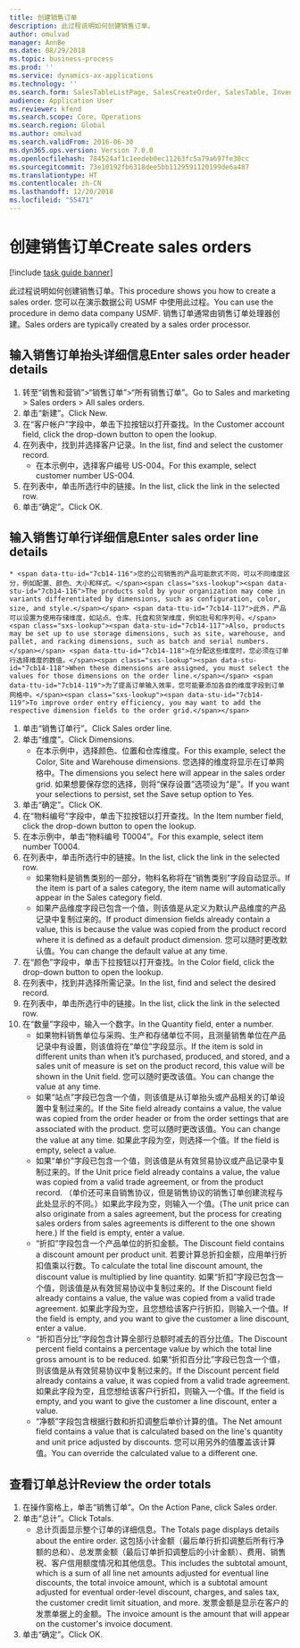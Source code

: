 ```yaml
---
title: 创建销售订单
description: 此过程说明如何创建销售订单。
author: omulvad
manager: AnnBe
ms.date: 08/29/2018
ms.topic: business-process
ms.prod: ''
ms.service: dynamics-ax-applications
ms.technology: ''
ms.search.form: SalesTableListPage, SalesCreateOrder, SalesTable, InventDimParmFixed, InventProductDimensionLookup, SalesTotals
audience: Application User
ms.reviewer: kfend
ms.search.scope: Core, Operations
ms.search.region: Global
ms.author: omulvad
ms.search.validFrom: 2016-06-30
ms.dyn365.ops.version: Version 7.0.0
ms.openlocfilehash: 784524af1c1eedeb0ec11263fc5a79a697fe30cc
ms.sourcegitcommit: 73e10192fb6318dee5bb1129591120199de6a487
ms.translationtype: HT
ms.contentlocale: zh-CN
ms.lasthandoff: 12/20/2018
ms.locfileid: "55471"
---
```

# <a name="create-sales-orders"></a><span data-ttu-id="7cb14-103">创建销售订单</span><span class="sxs-lookup"><span data-stu-id="7cb14-103">Create sales orders</span></span>

[!include [task guide banner](../../includes/task-guide-banner.md)]

<span data-ttu-id="7cb14-104">此过程说明如何创建销售订单。</span><span class="sxs-lookup"><span data-stu-id="7cb14-104">This procedure shows you how to create a sales order.</span></span> <span data-ttu-id="7cb14-105">您可以在演示数据公司 USMF 中使用此过程。</span><span class="sxs-lookup"><span data-stu-id="7cb14-105">You can use the procedure in demo data company USMF.</span></span> <span data-ttu-id="7cb14-106">销售订单通常由销售订单处理器创建。</span><span class="sxs-lookup"><span data-stu-id="7cb14-106">Sales orders are typically created by a sales order processor.</span></span> 




## <a name="enter-sales-order-header-details"></a><span data-ttu-id="7cb14-107">输入销售订单抬头详细信息</span><span class="sxs-lookup"><span data-stu-id="7cb14-107">Enter sales order header details</span></span>
1. <span data-ttu-id="7cb14-108">转至“销售和营销”>“销售订单”>“所有销售订单”。</span><span class="sxs-lookup"><span data-stu-id="7cb14-108">Go to Sales and marketing > Sales orders > All sales orders.</span></span>
2. <span data-ttu-id="7cb14-109">单击“新建”。</span><span class="sxs-lookup"><span data-stu-id="7cb14-109">Click New.</span></span>
3. <span data-ttu-id="7cb14-110">在“客户帐户”字段中，单击下拉按钮以打开查找。</span><span class="sxs-lookup"><span data-stu-id="7cb14-110">In the Customer account field, click the drop-down button to open the lookup.</span></span>
4. <span data-ttu-id="7cb14-111">在列表中，找到并选择客户记录。</span><span class="sxs-lookup"><span data-stu-id="7cb14-111">In the list, find and select the customer record.</span></span>
    * <span data-ttu-id="7cb14-112">在本示例中，选择客户编号 US-004。</span><span class="sxs-lookup"><span data-stu-id="7cb14-112">For this example, select customer number US-004.</span></span>  
5. <span data-ttu-id="7cb14-113">在列表中，单击所选行中的链接。</span><span class="sxs-lookup"><span data-stu-id="7cb14-113">In the list, click the link in the selected row.</span></span>
6. <span data-ttu-id="7cb14-114">单击“确定”。</span><span class="sxs-lookup"><span data-stu-id="7cb14-114">Click OK.</span></span>

## <a name="enter-sales-order-line-details"></a><span data-ttu-id="7cb14-115">输入销售订单行详细信息</span><span class="sxs-lookup"><span data-stu-id="7cb14-115">Enter sales order line details</span></span>
    * <span data-ttu-id="7cb14-116">您的公司销售的产品可能款式不同，可以不同维度区分，例如配置、颜色、大小和样式。</span><span class="sxs-lookup"><span data-stu-id="7cb14-116">The products sold by your organization may come in variants differentiated by dimensions, such as configuration, color, size, and style.</span></span> <span data-ttu-id="7cb14-117">此外，产品可以设置为使用存储维度，如站点、仓库、托盘和货架维度，例如批号和序列号。</span><span class="sxs-lookup"><span data-stu-id="7cb14-117">Also, products may be set up to use storage dimensions, such as site, warehouse, and pallet, and racking dimensions, such as batch and serial numbers.</span></span> <span data-ttu-id="7cb14-118">在分配这些维度时，您必须在订单行选择维度的数值。</span><span class="sxs-lookup"><span data-stu-id="7cb14-118">When these dimensions are assigned, you must select the values for those dimensions on the order line.</span></span> <span data-ttu-id="7cb14-119">为了提高订单输入效率，您可能要添加各自的维度字段到订单网格中。</span><span class="sxs-lookup"><span data-stu-id="7cb14-119">To improve order entry efficiency, you may want to add the respective dimension fields to the order grid.</span></span>  
1. <span data-ttu-id="7cb14-120">单击“销售订单行”。</span><span class="sxs-lookup"><span data-stu-id="7cb14-120">Click Sales order line.</span></span>
2. <span data-ttu-id="7cb14-121">单击“维度”。</span><span class="sxs-lookup"><span data-stu-id="7cb14-121">Click Dimensions.</span></span>
    * <span data-ttu-id="7cb14-122">在本示例中，选择颜色、位置和仓库维度。</span><span class="sxs-lookup"><span data-stu-id="7cb14-122">For this example, select the Color, Site and Warehouse dimensions.</span></span> <span data-ttu-id="7cb14-123">您选择的维度将显示在订单网格中。</span><span class="sxs-lookup"><span data-stu-id="7cb14-123">The dimensions you select here will appear in the sales order grid.</span></span> <span data-ttu-id="7cb14-124">如果想要保存您的选择，则将“保存设置”选项设为“是”。</span><span class="sxs-lookup"><span data-stu-id="7cb14-124">If you want your selections to persist, set the Save setup option to Yes.</span></span>   
3. <span data-ttu-id="7cb14-125">单击“确定”。</span><span class="sxs-lookup"><span data-stu-id="7cb14-125">Click OK.</span></span>
4. <span data-ttu-id="7cb14-126">在“物料编号”字段中，单击下拉按钮以打开查找。</span><span class="sxs-lookup"><span data-stu-id="7cb14-126">In the Item number field, click the drop-down button to open the lookup.</span></span>
5. <span data-ttu-id="7cb14-127">在本示例中，单击“物料编号 T0004”。</span><span class="sxs-lookup"><span data-stu-id="7cb14-127">For this example, select item number T0004.</span></span>
6. <span data-ttu-id="7cb14-128">在列表中，单击所选行中的链接。</span><span class="sxs-lookup"><span data-stu-id="7cb14-128">In the list, click the link in the selected row.</span></span>
    * <span data-ttu-id="7cb14-129">如果物料是销售类别的一部分，物料名称将在“销售类别”字段自动显示。</span><span class="sxs-lookup"><span data-stu-id="7cb14-129">If the item is part of a sales category, the item name will automatically appear in the Sales category field.</span></span>  
    * <span data-ttu-id="7cb14-130">如果产品维度字段已包含一个值，则该值是从定义为默认产品维度的产品记录中复制过来的。</span><span class="sxs-lookup"><span data-stu-id="7cb14-130">If product dimension fields already contain a value, this is because the value was copied from the product record where it is defined as a default product dimension.</span></span> <span data-ttu-id="7cb14-131">您可以随时更改默认值。</span><span class="sxs-lookup"><span data-stu-id="7cb14-131">You can change the default value at any time.</span></span>   
7. <span data-ttu-id="7cb14-132">在“颜色”字段中，单击下拉按钮以打开查找。</span><span class="sxs-lookup"><span data-stu-id="7cb14-132">In the Color field, click the drop-down button to open the lookup.</span></span>
8. <span data-ttu-id="7cb14-133">在列表中，找到并选择所需记录。</span><span class="sxs-lookup"><span data-stu-id="7cb14-133">In the list, find and select the desired record.</span></span>
9. <span data-ttu-id="7cb14-134">在列表中，单击所选行中的链接。</span><span class="sxs-lookup"><span data-stu-id="7cb14-134">In the list, click the link in the selected row.</span></span>
10. <span data-ttu-id="7cb14-135">在“数量”字段中，输入一个数字。</span><span class="sxs-lookup"><span data-stu-id="7cb14-135">In the Quantity field, enter a number.</span></span>
    * <span data-ttu-id="7cb14-136">如果物料销售单位与采购、生产和存储单位不同，且测量销售单位在产品记录中有设置，则该值将在“单位”字段显示。</span><span class="sxs-lookup"><span data-stu-id="7cb14-136">If the item is sold in different units than when it’s purchased, produced, and stored, and a sales unit of measure is set on the product record, this value will be shown in the Unit field.</span></span> <span data-ttu-id="7cb14-137">您可以随时更改该值。</span><span class="sxs-lookup"><span data-stu-id="7cb14-137">You can change the value at any time.</span></span>   
    * <span data-ttu-id="7cb14-138">如果“站点”字段已包含一个值，则该值是从订单抬头或产品相关的订单设置中复制过来的。</span><span class="sxs-lookup"><span data-stu-id="7cb14-138">If the Site field already contains a value, the value was copied from the order header or from the order settings that are associated with the product.</span></span> <span data-ttu-id="7cb14-139">您可以随时更改该值。</span><span class="sxs-lookup"><span data-stu-id="7cb14-139">You can change the value at any time.</span></span> <span data-ttu-id="7cb14-140">如果此字段为空，则选择一个值。</span><span class="sxs-lookup"><span data-stu-id="7cb14-140">If the field is empty, select a value.</span></span>   
    * <span data-ttu-id="7cb14-141">如果“单价”字段已包含一个值，则该值是从有效贸易协议或产品记录中复制过来的。</span><span class="sxs-lookup"><span data-stu-id="7cb14-141">If the Unit price field already contains a value, the value was copied from a valid trade agreement, or from the product record.</span></span> <span data-ttu-id="7cb14-142">（单价还可来自销售协议，但是销售协议的销售订单创建流程与此处显示的不同。）如果此字段为空，则输入一个值。</span><span class="sxs-lookup"><span data-stu-id="7cb14-142">(The unit price can also originate from a sales agreement, but the process for creating sales orders from sales agreements is different to the one shown here.) If the field is empty, enter a value.</span></span>   
    * <span data-ttu-id="7cb14-143">“折扣”字段包含一个产品单位的折扣金额。</span><span class="sxs-lookup"><span data-stu-id="7cb14-143">The Discount field contains a discount amount per product unit.</span></span> <span data-ttu-id="7cb14-144">若要计算总折扣金额，应用单行折扣值乘以行数。</span><span class="sxs-lookup"><span data-stu-id="7cb14-144">To calculate the total line discount amount, the discount value is multiplied by line quantity.</span></span>    <span data-ttu-id="7cb14-145">如果“折扣”字段已包含一个值，则该值是从有效贸易协议中复制过来的。</span><span class="sxs-lookup"><span data-stu-id="7cb14-145">If the Discount field already contains a value, the value was copied from a valid trade agreement.</span></span> <span data-ttu-id="7cb14-146">如果此字段为空，且您想给该客户行折扣，则输入一个值。</span><span class="sxs-lookup"><span data-stu-id="7cb14-146">If the field is empty, and you want to give the customer a line discount, enter a value.</span></span>  
    * <span data-ttu-id="7cb14-147">“折扣百分比”字段包含计算全部行总额时减去的百分比值。</span><span class="sxs-lookup"><span data-stu-id="7cb14-147">The Discount percent field contains a percentage value by which the total line gross amount is to be reduced.</span></span>  <span data-ttu-id="7cb14-148">如果“折扣百分比”字段已包含一个值，则该值是从有效贸易协议中复制过来的。</span><span class="sxs-lookup"><span data-stu-id="7cb14-148">If the Discount percent field already contains a value, it was copied from a valid trade agreement.</span></span> <span data-ttu-id="7cb14-149">如果此字段为空，且您想给该客户行折扣，则输入一个值。</span><span class="sxs-lookup"><span data-stu-id="7cb14-149">If the field is empty, and you want to give the customer a line discount, enter a value.</span></span>  
    * <span data-ttu-id="7cb14-150">“净额”字段包含根据行数和折扣调整后单价计算的值。</span><span class="sxs-lookup"><span data-stu-id="7cb14-150">The Net amount field contains a value that is calculated based on the line's quantity and unit price adjusted by discounts.</span></span>  <span data-ttu-id="7cb14-151">您可以用另外的值覆盖该计算值。</span><span class="sxs-lookup"><span data-stu-id="7cb14-151">You can override the calculated value to a different one.</span></span>  

## <a name="review-the-order-totals"></a><span data-ttu-id="7cb14-152">查看订单总计</span><span class="sxs-lookup"><span data-stu-id="7cb14-152">Review the order totals</span></span>
1. <span data-ttu-id="7cb14-153">在操作窗格上，单击“销售订单”。</span><span class="sxs-lookup"><span data-stu-id="7cb14-153">On the Action Pane, click Sales order.</span></span>
2. <span data-ttu-id="7cb14-154">单击“总计”。</span><span class="sxs-lookup"><span data-stu-id="7cb14-154">Click Totals.</span></span>
    * <span data-ttu-id="7cb14-155">总计页面显示整个订单的详细信息。</span><span class="sxs-lookup"><span data-stu-id="7cb14-155">The Totals page displays details about the entire order.</span></span> <span data-ttu-id="7cb14-156">这包括小计金额（最后单行折扣调整后所有行净额的总和）、总发票金额（最后订单折扣调整后的小计金额）、费用、销售税、客户信用额度情况和其他信息。</span><span class="sxs-lookup"><span data-stu-id="7cb14-156">This includes the subtotal amount, which is a sum of all line net amounts adjusted for eventual line discounts, the total invoice amount, which is a subtotal amount adjusted for eventual order-level discount, charges, and sales tax, the customer credit limit situation, and more.</span></span>  <span data-ttu-id="7cb14-157">发票金额是显示在客户的发票单据上的金额。</span><span class="sxs-lookup"><span data-stu-id="7cb14-157">The invoice amount is the amount that will appear on the customer's invoice document.</span></span>  
3. <span data-ttu-id="7cb14-158">单击“确定”。</span><span class="sxs-lookup"><span data-stu-id="7cb14-158">Click OK.</span></span>

